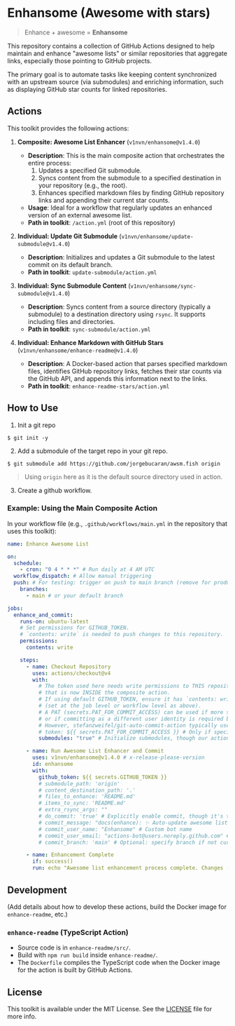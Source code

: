 # Enhansome (Awesome with stars)

> Enhance + awesome = **Enhansome**

This repository contains a collection of GitHub Actions designed to help maintain and enhance "awesome lists" or similar repositories that aggregate links, especially those pointing to GitHub projects.

The primary goal is to automate tasks like keeping content synchronized with an upstream source (via submodules) and enriching information, such as displaying GitHub star counts for linked repositories.

## Actions

This toolkit provides the following actions:

1. **Composite: Awesome List Enhancer** (`v1nvn/enhansome@v1.4.0`) <!-- x-release-please-version -->

    - **Description**: This is the main composite action that orchestrates the entire process:
      1. Updates a specified Git submodule.
      2. Syncs content from the submodule to a specified destination in your repository (e.g., the root).
      3. Enhances specified markdown files by finding GitHub repository links and appending their current star counts.
    - **Usage**: Ideal for a workflow that regularly updates an enhanced version of an external awesome list.
    - **Path in toolkit**: `/action.yml` (root of this repository)

2. **Individual: Update Git Submodule** (`v1nvn/enhansome/update-submodule@v1.4.0`) <!-- x-release-please-version -->

    - **Description**: Initializes and updates a Git submodule to the latest commit on its default branch.
    - **Path in toolkit**: `update-submodule/action.yml`

3. **Individual: Sync Submodule Content** (`v1nvn/enhansome/sync-submodule@v1.4.0`) <!-- x-release-please-version -->

    - **Description**: Syncs content from a source directory (typically a submodule) to a destination directory using `rsync`. It supports including files and directories.
    - **Path in toolkit**: `sync-submodule/action.yml`

4. **Individual: Enhance Markdown with GitHub Stars** (`v1nvn/enhansome/enhance-readme@v1.4.0`) <!-- x-release-please-version -->
    - **Description**: A Docker-based action that parses specified markdown files, identifies GitHub repository links, fetches their star counts via the GitHub API, and appends this information next to the links.
    - **Path in toolkit**: `enhance-readme-stars/action.yml`

## How to Use

1. Init a git repo

```shell
$ git init -y
```

2. Add a submodule of the target repo in your git repo.

```shell
$ git submodule add https://github.com/jorgebucaran/awsm.fish origin
```

> Using `origin` here as it is the default source directory used in action.

3. Create a github workflow.

### Example: Using the Main Composite Action

In your workflow file (e.g., `.github/workflows/main.yml` in the repository that uses this toolkit):

```yaml
name: Enhance Awesome List

on:
  schedule:
    - cron: "0 4 * * *" # Run daily at 4 AM UTC
  workflow_dispatch: # Allow manual triggering
  push: # For testing: trigger on push to main branch (remove for production if noisy)
    branches:
      - main # or your default branch

jobs:
  enhance_and_commit:
    runs-on: ubuntu-latest
    # Set permissions for GITHUB_TOKEN.
    # `contents: write` is needed to push changes to this repository.
    permissions:
      contents: write

    steps:
      - name: Checkout Repository
        uses: actions/checkout@v4
        with:
          # The token used here needs write permissions to THIS repository for the commit/push step
          # that is now INSIDE the composite action.
          # If using default GITHUB_TOKEN, ensure it has `contents: write` permission
          # (set at the job level or workflow level as above).
          # A PAT (secrets.PAT_FOR_COMMIT_ACCESS) can be used if more specific permissions are needed
          # or if committing as a different user identity is required by the commit action.
          # However, stefanzweifel/git-auto-commit-action typically uses the GITHUB_TOKEN.
          # token: ${{ secrets.PAT_FOR_COMMIT_ACCESS }} # Only if specific PAT is needed for checkout/commit identity
          submodules: "true" # Initialize submodules, though our action will update 'origin'

      - name: Run Awesome List Enhancer and Commit
        uses: v1nvn/enhansome@v1.4.0 # x-release-please-version
        id: enhansome
        with:
          github_token: ${{ secrets.GITHUB_TOKEN }}
          # submodule_path: 'origin'
          # content_destination_path: '.'
          # files_to_enhance: 'README.md'
          # items_to_sync: 'README.md'
          # extra_rsync_args: ""
          # do_commit: 'true' # Explicitly enable commit, though it's the default in the toolkit
          # commit_message: "docs(enhance): ✨ Auto-update awesome list with latest content and star counts"
          # commit_user_name: "Enhansome" # Custom bot name
          # commit_user_email: "actions-bot@users.noreply.github.com" # Standard GitHub Actions bot email
          # commit_branch: 'main' # Optional: specify branch if not current

      - name: Enhancement Complete
        if: success()
        run: echo "Awesome list enhancement process complete. Changes (if any) have been committed by the toolkit."
```

## Development

(Add details about how to develop these actions, build the Docker image for `enhance-readme`, etc.)

### `enhance-readme` (TypeScript Action)

- Source code is in `enhance-readme/src/`.
- Build with `npm run build` inside `enhance-readme/`.
- The `Dockerfile` compiles the TypeScript code when the Docker image for the action is built by GitHub Actions.

## License

This toolkit is available under the MIT License. See the [LICENSE](LICENSE) file for more info.
